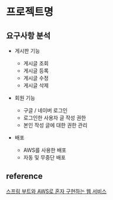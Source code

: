 # 프로젝트명 

## 요구사항 분석
* 게시판 기능
    * 게시글 조회
    * 게시글 등록
    * 게시글 수정
    * 게시글 삭제

* 회원 기능
    * 구글 / 네이버 로그인
    * 로그인한 사용자 글 작성 권한
    * 본인 작성 글에 대한 권한 관리

* 배포
    * AWS를 사용한 배포
    * 자동 및 무중단 배포
## reference 
  [스프링 부트와 AWS로 혼자 구현하는 웹 서비스](https://jojoldu.tistory.com/463)